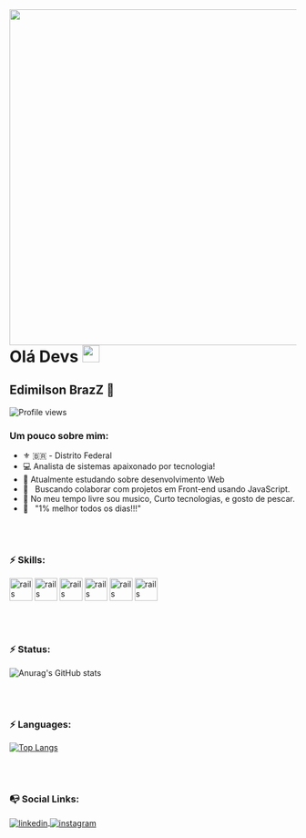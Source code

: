 <img align="right" height="590em" src="https://raw.githubusercontent.com/gist/edimilsonbraz/d0bb33ff4a19467b20f1734ec46422a8/raw/e6399b91099e0840f133668c485381bf9e2e144d/githubcard.svg"/>

# Olá Devs <img src="https://raw.githubusercontent.com/kaueMarques/kaueMarques/master/hi.gif" width="30px">

## Edimilson BrazZ 🖖 

<p align="left"> <img src="https://komarev.com/ghpvc/?username=edimilsonbraz&color=yellow" alt="Profile views" /> </p>

### Um pouco sobre mim:
* :fleur_de_lis: 🇧🇷 - Distrito Federal
* :computer: Analista de sistemas apaixonado por tecnologia!
* 🚀 Atualmente estudando sobre desenvolvimento Web
* :purple_heart: &nbsp; Buscando colaborar com projetos em Front-end usando JavaScript.
* 🎸 No meu tempo livre sou musico, Curto tecnologias, e gosto de pescar.
* :battery: &nbsp; "1% melhor todos os dias!!!"

<br><br>

### :zap: Skills:
<img src="https://cdn.jsdelivr.net/gh/devicons/devicon/icons/html5/html5-original-wordmark.svg" alt="rails" width="40" height="40" style="max-width:100%;"></img>
<img src="https://cdn.jsdelivr.net/gh/devicons/devicon/icons/css3/css3-original-wordmark.svg" alt="rails" width="40" height="40" style="max-width:100%;"></img>
<img src="https://cdn.jsdelivr.net/gh/devicons/devicon/icons/nodejs/nodejs-original.svg" alt="rails" width="40" height="40" style="max-width:100%;"></img>
<img src="https://cdn.jsdelivr.net/gh/devicons/devicon/icons/nodejs/nodejs-plain-wordmark.svg" alt="rails" width="40" height="40" style="max-width:100%;"></img>
<img src="https://cdn.jsdelivr.net/gh/devicons/devicon/icons/postgresql/postgresql-original-wordmark.svg" alt="rails" width="40" height="40" style="max-width:100%;"></img>
<img src="https://cdn.jsdelivr.net/gh/devicons/devicon/icons/mysql/mysql-original-wordmark.svg" alt="rails" width="40" height="40" style="max-width:100%;"></img>

<br><br>

### :zap: Status:
![Anurag's GitHub stats](https://github-readme-stats.vercel.app/api?username=EdimilsonBraz&show_icons=true&theme=chartreuse-dark)

<br><br>

### :zap: Languages:
[![Top Langs](https://github-readme-stats.vercel.app/api/top-langs/?username=edimilsonbraz&layout=compact)](https://github.com/edimilsonbraz/github-readme-stats)

<br><br>

### :mailbox_with_no_mail: Social Links: 
<a href="https://linkedin.com/in/edimilsonbraz" target="_blank">
  <img align="center" src="https://img.shields.io/badge/-edimilsonbraz-05122A?style=flat&logo=linkedin" alt="linkedin"/>
</a>
<a href="https://instagram.com/eddiguitar" target="_blank">
 <img align="center" src="https://img.shields.io/badge/-edimilsonbraz-05122A?style=flat&logo=instagram" alt="instagram"/>
</a>



  
